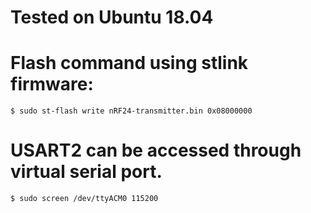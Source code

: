 # Tested on Ubuntu 18.04

# Flash command using stlink firmware:

	$ sudo st-flash write nRF24-transmitter.bin 0x08000000

# USART2 can be accessed through virtual serial port.

	$ sudo screen /dev/ttyACM0 115200


